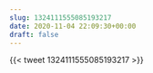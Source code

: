```yaml
---
slug: 1324111555085193217
date: 2020-11-04 22:09:30+00:00
draft: false
---
```


{{< tweet 1324111555085193217 >}}
